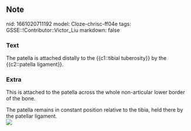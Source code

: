 ## Note
nid: 1661020711192
model: Cloze-chrisc-ff04e
tags: GSSE::!Contributor::Victor_Liu
markdown: false

### Text
The patella is attached distally to the {{c1::tibial tuberosity}} by the {{c2::patella ligament}}.

### Extra
This is attached to the patella across the whole non-articular
lower border of the bone.
<div>
  The patella remains in constant position relative to the tibia,
  held there by the patellar ligament.
  <div><img src="250px-Gray345.png"></div>
</div>
